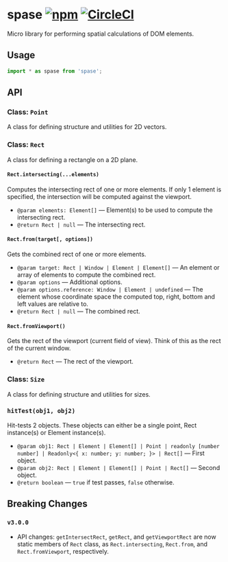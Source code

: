 # spase [![npm](https://img.shields.io/npm/v/spase.svg)](https://www.npmjs.com/package/spase) [![CircleCI](https://img.shields.io/circleci/build/github/andrewscwei/spase.svg)](https://circleci.com/gh/andrewscwei/spase)

Micro library for performing spatial calculations of DOM elements.

## Usage

```js
import * as spase from 'spase';
```

## API

### Class: `Point`

A class for defining structure and utilities for 2D vectors.

### Class: `Rect`

A class for defining a rectangle on a 2D plane.

#### `Rect.intersecting(...elements)`

Computes the intersecting rect of one or more elements. If only 1 element is specified, the intersection will be computed against the viewport.

- `@param elements: Element[]` — Element(s) to be used to compute the intersecting rect.
- `@return Rect | null` — The intersecting rect.

#### `Rect.from(target[, options])`

Gets the combined rect of one or more elements.

- `@param target: Rect | Window | Element | Element[]` — An element or array of elements to compute the combined rect.
- `@param options` — Additional options.
- `@param options.reference: Window | Element | undefined` — The element whose coordinate space the computed top, right, bottom and left values are relative to.
- `@return Rect | null` — The combined rect.

#### `Rect.fromViewport()`

Gets the rect of the viewport (current field of view). Think of this as the rect of the current window.

- `@return Rect` — The rect of the viewport.

### Class: `Size`

A class for defining structure and utilities for sizes.

### `hitTest(obj1, obj2)`

Hit-tests 2 objects. These objects can either be a single point, Rect instance(s) or Element instance(s).

- `@param obj1: Rect | Element | Element[] | Point | readonly [number number] | Readonly<{ x: number; y: number; }> | Rect[]` — First object.
- `@param obj2: Rect | Element | Element[] | Point | Rect[]` — Second object.
- `@return boolean` — `true` if test passes, `false` otherwise.

## Breaking Changes

### `v3.0.0`

- API changes: `getIntersectRect`, `getRect`, and `getViewportRect` are now static members of `Rect` class, as `Rect.intersecting`, `Rect.from`, and `Rect.fromViewport`, respectively.
